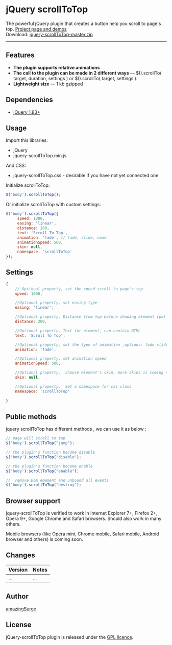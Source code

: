 # jQuery scrollToTop

The powerful jQuery plugin that creates a button help you  scroll to page's top. <a href="http://amazingsurge.github.io/jquery-scrollToTop/">Project page and demos</a><br />
Download: <a href="https://github.com/amazingSurge/jquery-scrollToTop/archive/master.zip">jquery-scrollToTop-master.zip</a>

***

## Features

* **The plugin supports relative animations**
* **The call to the plugin can be made in 2 different ways** — $().scrollTo( target, duration, settings ) or $().scrollTo( target, settings ). 
* **Lightweight size** — 1 kb gzipped
## Dependencies
* <a href="http://jquery.com/" target="_blank">jQuery 1.83+</a>

## Usage

Import this libraries:
* jQuery
* jquery-scrollToTop.min.js

And CSS:
* jquery-scrollToTop.css - desirable if you have not yet connected one

Initialize scrollToTop:
```javascript
$('body').scrollToTop();
```

Or initialize scrollToTop with custom settings:
```javascript
$('body').scrollToTop({
     speed: 1000,
     easing: 'linear',
	 distance: 200,
	 text: 'Scroll To Top',
	 animation: 'fade', // fade, slide, none
	 animationSpeed: 500,
	 skin: null,
	 namespace: 'scrollToTop'
});
```



## Settings

```javascript
{
    // Optional property, set the speed scroll to page's top
    speed: 1000,

    //Optional property, set easing type
    easing: 'linear', 

    //Optional property, Distance from top before showing element (px)
    distance: 200,

    //Optional property, Text for element, can contain HTML
    text: 'Scroll To Top',

    //Optional property, set the type of animation ,options: fade slide none
    animation: 'fade',

    //Optional property, set animation speed
    animationSpeed: 500,

    //Optional property,  choose element's skin, more skins is coming soon
    skin: null,

    //Optional property,  Set a namespace for css class
    namespace: 'scrollToTop'
      
}
```

## Public methods

jquery scrollToTop has different methods , we can use it as below :
```javascript
// page will scroll to top
$('body').scrollToTop("jump");

// the plugin's function become disable
$('body').scrollToTop("disable");

// the plugin's function become enable
$('body').scrollToTop("enable");

//  remove Dom emement and unbound all events 
$('body').scrollToTop("destroy");
```

## Browser support
jquery-scrollToTop is verified to work in Internet Explorer 7+, Firefox 2+, Opera 9+, Google Chrome and Safari browsers. Should also work in many others.

Mobile browsers (like Opera mini, Chrome mobile, Safari mobile, Android browser and others) is coming soon.


## Changes

| Version | Notes                                                            |
|---------|------------------------------------------------------------------|
|     ... | ...                                                              |


## Author
[amazingSurge](http://amazingSurge.com)

## License
jQuery-scrollToTop plugin is released under the <a href="https://github.com/amazingSurge/jquery-scrollToTop/blob/master/LICENCE.GPL" target="_blank">GPL licence</a>.


